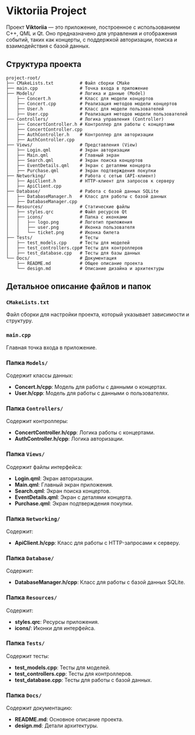 
# Viktoriia Project

Проект **Viktoriia** — это приложение, построенное с использованием C++, QML и Qt. Оно предназначено для управления и отображения событий, таких как концерты, с поддержкой авторизации, поиска и взаимодействия с базой данных.

## Структура проекта

```
project-root/
├── CMakeLists.txt          # Файл сборки CMake
├── main.cpp                # Точка входа в приложение
├── Models/                 # Логика и данные (Model)
│   ├── Concert.h           # Класс для модели концертов
│   ├── Concert.cpp         # Реализация методов модели концертов
│   ├── User.h              # Класс для модели пользователей
│   ├── User.cpp            # Реализация методов модели пользователей
├── Controllers/            # Логика управления (Controller)
│   ├── ConcertController.h # Контроллер для работы с концертами
│   ├── ConcertController.cpp
│   ├── AuthController.h    # Контроллер для авторизации
│   ├── AuthController.cpp
├── Views/                  # Представления (View)
│   ├── Login.qml           # Экран авторизации
│   ├── Main.qml            # Главный экран
│   ├── Search.qml          # Экран поиска концертов
│   ├── EventDetails.qml    # Экран с деталями концерта
│   ├── Purchase.qml        # Экран подтверждения покупки
├── Networking/             # Работа с сетью (API-клиент)
│   ├── ApiClient.h         # HTTP-клиент для запросов к серверу
│   ├── ApiClient.cpp
├── Database/               # Работа с базой данных SQLite
│   ├── DatabaseManager.h   # Класс для работы с базой данных
│   ├── DatabaseManager.cpp
├── Resources/              # Статические файлы
│   ├── styles.qrc          # Файл ресурсов Qt
│   ├── icons/              # Папка с иконками
│   │   ├── logo.png        # Логотип приложения
│   │   ├── user.png        # Иконка пользователя
│   │   └── ticket.png      # Иконка билета
├── Tests/                  # Тесты
│   ├── test_models.cpp     # Тесты для моделей
│   ├── test_controllers.cpp# Тесты для контроллеров
│   ├── test_database.cpp   # Тесты для базы данных
└── Docs/                   # Документация
    ├── README.md           # Общее описание проекта
    └── design.md           # Описание дизайна и архитектуры
```

## Детальное описание файлов и папок

### `CMakeLists.txt`
Файл сборки для настройки проекта, который указывает зависимости и структуру.

### `main.cpp`
Главная точка входа в приложение.

### Папка `Models/`
Содержит классы данных:
- **Concert.h/cpp**: Модель для работы с данными о концертах.
- **User.h/cpp**: Модель для работы с данными о пользователях.

### Папка `Controllers/`
Содержит контроллеры:
- **ConcertController.h/cpp**: Логика работы с концертами.
- **AuthController.h/cpp**: Логика авторизации.

### Папка `Views/`
Содержит файлы интерфейса:
- **Login.qml**: Экран авторизации.
- **Main.qml**: Главный экран приложения.
- **Search.qml**: Экран поиска концертов.
- **EventDetails.qml**: Экран с деталями концерта.
- **Purchase.qml**: Экран подтверждения покупки.

### Папка `Networking/`
Содержит:
- **ApiClient.h/cpp**: Класс для работы с HTTP-запросами к серверу.

### Папка `Database/`
Содержит:
- **DatabaseManager.h/cpp**: Класс для работы с базой данных SQLite.

### Папка `Resources/`
Содержит:
- **styles.qrc**: Ресурсы приложения.
- **icons/**: Иконки для интерфейса.

### Папка `Tests/`
Содержит тесты:
- **test_models.cpp**: Тесты для моделей.
- **test_controllers.cpp**: Тесты для контроллеров.
- **test_database.cpp**: Тесты для работы с базой данных.

### Папка `Docs/`
Содержит документацию:
- **README.md**: Основное описание проекта.
- **design.md**: Детали архитектуры.


